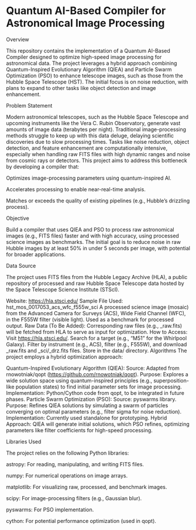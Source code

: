 # Quantum AI-Based Compiler for Astronomical Image Processing
Overview

This repository contains the implementation of a Quantum AI-Based Compiler designed to optimize high-speed image processing for astronomical data. The project leverages a hybrid approach combining Quantum-Inspired Evolutionary Algorithm (QIEA) and Particle Swarm Optimization (PSO) to enhance telescope images, such as those from the Hubble Space Telescope (HST). The initial focus is on noise reduction, with plans to expand to other tasks like object detection and image enhancement.

Problem Statement

Modern astronomical telescopes, such as the Hubble Space Telescope and upcoming instruments like the Vera C. Rubin Observatory, generate vast amounts of image data (terabytes per night). Traditional image-processing methods struggle to keep up with this data deluge, delaying scientific discoveries due to slow processing times. Tasks like noise reduction, object detection, and feature enhancement are computationally intensive, especially when handling raw FITS files with high dynamic ranges and noise from cosmic rays or detectors. This project aims to address this bottleneck by developing a compiler that:

Optimizes image-processing parameters using quantum-inspired AI.

Accelerates processing to enable near-real-time analysis.

Matches or exceeds the quality of existing pipelines (e.g., Hubble’s drizzling process).

Objective

Build a compiler that uses QIEA and PSO to process raw astronomical images (e.g., FITS files) faster and with high accuracy, using processed science images as benchmarks. The initial goal is to reduce noise in raw Hubble images by at least 50% in under 5 seconds per image, with potential for broader applications.

Data Source

The project uses FITS files from the Hubble Legacy Archive (HLA), a public repository of processed and raw Hubble Space Telescope data hosted by the Space Telescope Science Institute (STScI).

Website: https://hla.stsci.edu/
Sample File Used: hst_mos_0017053_acs_wfc_f555w_sci
A processed science image (mosaic) from the Advanced Camera for Surveys (ACS), Wide Field Channel (WFC), in the F555W filter (visible light).
Used as a benchmark for processed output.
Raw Data (To Be Added): Corresponding raw files (e.g., _raw.fits) will be fetched from HLA to serve as input for optimization.
How to Access:
Visit https://hla.stsci.edu/.
Search for a target (e.g., “M51” for the Whirlpool Galaxy).
Filter by instrument (e.g., ACS), filter (e.g., F555W), and download _raw.fits and _sci/_drz.fits files.
Store in the data/ directory.
Algorithms
The project employs a hybrid optimization approach:

Quantum-Inspired Evolutionary Algorithm (QIEA):
Source: Adapted from rnowotniak/qopt (https://github.com/rnowotniak/qopt).
Purpose: Explores a wide solution space using quantum-inspired principles (e.g., superposition-like population states) to find initial parameter sets for image processing.
Implementation: Python/Cython code from qopt, to be integrated in future phases.
Particle Swarm Optimization (PSO):
Source: pyswarms library.
Purpose: Refines QIEA solutions by simulating a swarm of particles converging on optimal parameters (e.g., filter sigma for noise reduction).
Implementation: Currently used standalone for prototyping.
Hybrid Approach: QIEA will generate initial solutions, which PSO refines, optimizing parameters like filter coefficients for high-speed processing.

Libraries Used

The project relies on the following Python libraries:

astropy: For reading, manipulating, and writing FITS files.

numpy: For numerical operations on image arrays.

matplotlib: For visualizing raw, processed, and benchmark images.

scipy: For image-processing filters (e.g., Gaussian blur).

pyswarms: For PSO implementation.

cython: For potential performance optimization (used in qopt).

